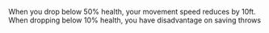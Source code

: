 When you drop below 50% health, your movement speed reduces by 10ft. When dropping below 10% health, you have disadvantage on saving throws